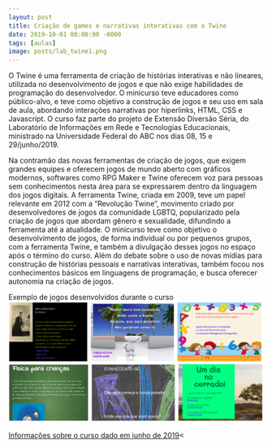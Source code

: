 ```yaml
---
layout: post
title: Criação de games e narrativas interativas com o Twine
date: 2019-10-01 00:00:00 -0000
tags: [aulas]
image: posts/lab_twine1.png
---
```


O Twine é uma ferramenta de criação de histórias interativas e não lineares, utilizada no desenvolvimento de jogos e que não exige habilidades de programação do desenvolvedor. O minicurso teve educadores como público-alvo, e teve como objetivo a construção de jogos e seu uso em sala de aula, abordando interações narrativas por hiperlinks, HTML, CSS e Javascript. O curso faz parte do projeto de Extensão Diversão Séria, do Laboratório de Informações em Rede e Tecnologias Educacionais, ministrado na Universidade Federal do ABC nos dias 08, 15 e 29/junho/2019.

Na contramão das novas ferramentas de criação de jogos, que exigem grandes equipes e oferecem jogos de mundo aberto com gráficos modernos, softwares como RPG Maker e Twine oferecem voz para pessoas sem conhecimentos nesta área para se expressarem dentro da linguagem dos jogos digitais. A ferramenta Twine, criada em 2009, teve um papel relevante em 2012 com a “Revolução Twine”, movimento criado por desenvolvedores de jogos da comunidade LGBTQ, popularizado pela criação de jogos que abordam gênero e sexualidade, difundindo a ferramenta até a atualidade. O minicurso teve como objetivo o desenvolvimento de jogos, de forma individual ou por pequenos grupos, com a ferramenta Twine, e também a divulgação desses jogos no espaço após o término do curso. Além do debate sobre o uso de novas mídias para construção de histórias pessoais e narrativas interativas, também focou nos conhecimentos básicos em linguagens de programação, e busca oferecer autonomia na criação de jogos.

Exemplo de jogos desenvolvidos durante o curso
![jogos]

<a href="http://pesquisa.ufabc.edu.br/lirte/diversaoseria/twine2019/">Informações sobre o curso dado em junho de 2019</a><

[jogos]: /assets/img/posts/lab_twine2.png "Jogos desenvolvidos durante o curso"
